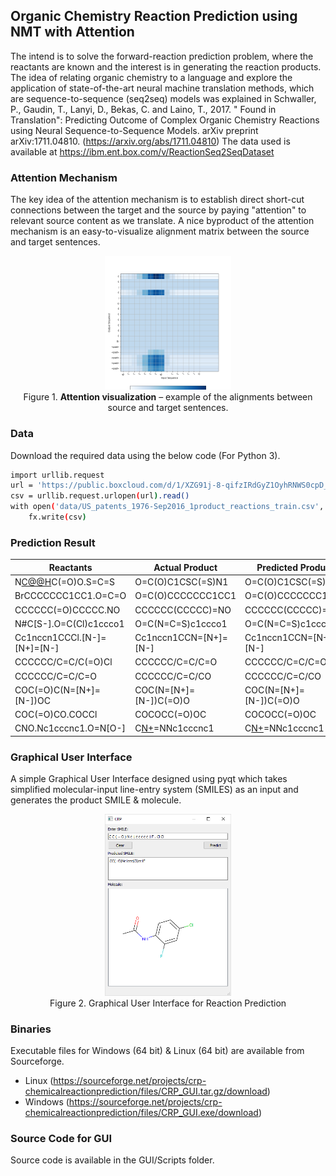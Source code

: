 ## Organic Chemistry Reaction Prediction using NMT with Attention

The intend is to solve the forward-reaction prediction problem, where the reactants are known and the interest is in generating the reaction products. The idea of relating organic chemistry to a language and explore the application of state-of-the-art neural machine translation methods, which are sequence-to-sequence (seq2seq) models was explained in Schwaller, P., Gaudin, T., Lanyi, D., Bekas, C. and Laino, T., 2017. " Found in Translation": Predicting Outcome of Complex Organic Chemistry Reactions using Neural Sequence-to-Sequence Models. arXiv preprint arXiv:1711.04810.
(https://arxiv.org/abs/1711.04810)
The data used is available at https://ibm.ent.box.com/v/ReactionSeq2SeqDataset
### Attention Mechanism

The key idea of the attention mechanism is to establish direct short-cut connections between the target and the source by paying "attention" to relevant source content as we translate. A nice byproduct of the attention mechanism is an easy-to-visualize alignment matrix between the source and target sentences.

<p align="center">
<img width="40%" src="images/attention.png" />
<br>
Figure 1. <b>Attention visualization</b> – example of the alignments between source
and target sentences.
</p>

### Data

Download the required data using the below code (For Python 3).

```sh
import urllib.request
url = 'https://public.boxcloud.com/d/1/XZG91j-8-qifzIRdGyZ1OyhRNWS0cpD_MEGfgrpUjf-slwxt1hb-boJ3ZrG7CxguLlU3co4HMIlFs5FM59jHdz4x_2q80XXiPjRSTQtvcqWcHK2rPAiFyuEmIdFeg6fP2zNlttFQujmxwgeQe8C3xGBlsD73fAbEpKlMJk8fZPPbDnraqSjrz3QPiMACoR1Nwbrl9NdBhvptzzoqEzJ8dZ1vrIXRYnRVgn0Vzmh-DvhC6rAL_N95xjsJOvQx3qnA7rtxiUOum0WrnUeyOj22Pkj4PHH5TrBvHjCBcMAXSQSaPM8wyUABeypxJ5gZjqaN3IvZMVj32knzan8QpE3TDQxMmV7bC-YZp-j0zgoSZKewAjRURhIirkkGmI7tfmXS8evVu8AeRpjDyIlLVmChqdqi_UQt_J7kOjzZ5BKv9LlA5jDyhLUYkjoGnQXbr7ZgSrf1Nut_ygtrYeBkJJ9s0kTmgEDml2l2W74sf6OyuFm8BIxP8b022EgKA0bPsnBJqOigi4FN18t8YlAklpA06JMywd2Acpg0BNLAmRTGnkSC3rJrU7blVUMB6k7Gn-L6Z-c6EtLj6USo3KLU_Yf5KXRLwRE4JBhEEbB12SzJGmpZIFdZTpjOCz1nIZW_pNn7ybJ7yM1DaJkNoK4Fduh_-dM1qp6iGj-qNwQFpUfZJeI-qjYUG59H4TvBClfY-bv_Z3HHW-lj5FbAQFYVypOJsRsP18wowbq-OanmfTSLoDRV3p0wNQLXXdug_kgo0mmmDYyRg89iAilyZCvwSjRsJdIGemQSaUnaaEfahOY0gcld6YrxpEhyYECeeubEDnkWc_c3N4HeT9Co5rlrv2n709uHtNrBu4ObzzMZK3xmiqU_chySiqHIhTxfUmRTkq4v6Q-jtMKInCV69H5Hm06iJhHOH6uan1VWelRfhaPbZ11mJJzOlHDkqBRtTx8AGB2gjRcikImtfLxq3_eXmte-79KYfh3_JI8mWWwHQwY6WSVna93Necqm87a5Pmfhk2m-s7zzD50QDeKdT9yNJ7FhWiturzVtPRBKTgzDPsaSdKRFUe0YGB1RS-fvKGu5b0_0Y6t4ZS3eDBBSTVoHhbjsbvfb9oaGd-MwU3UbcEJqlguMd8gVPbgPlHHx_HtZ4uM_rr1_lDL9OqCJ0vKo4jN0bBHPrjum7vJ_0ChIoBsF_fOD7vTpp2NK5at6Z7mIBLf3Rjbg7weyXwadigp5bB3njdV6Cn2IMtNL2C2FtNbl1g6OiOTtQh4g7vqbulkq/download'
csv = urllib.request.urlopen(url).read()
with open('data/US_patents_1976-Sep2016_1product_reactions_train.csv', 'wb') as fx:
    fx.write(csv)
```

### Prediction Result

| Reactants | Actual Product | Predicted Product |  T/F |
| ------ | ------ | ------ | ------ |
| N[C@@H](CS)C(=O)O.S=C=S | O=C(O)C1CSC(=S)N1 | O=C(O)C1CSC(=S)N1 | True |
| BrCCCCCCC1CC1.O=C=O | O=C(O)CCCCCCC1CC1 | O=C(O)CCCCCCC1CC1 | True |
| CCCCCC(=O)CCCCC.NO | CCCCCC(CCCCC)=NO | CCCCCC(CCCCC)=NO | True |
| N#C[S-].O=C(Cl)c1ccco1 | O=C(N=C=S)c1ccco1 | O=C(N=C=S)c1ccco1 | True |
| Cc1nccn1CCCl.[N-]=[N+]=[N-] | Cc1nccn1CCN=[N+]=[N-] | Cc1nccn1CCN=[N+]=[N-] | True |
| CCCCCC/C=C/C(=O)Cl | CCCCCC/C=C/C=O | CCCCCC/C=C/C=O | True |
| CCCCCC/C=C/C=O | CCCCCC/C=C/CO | CCCCCC/C=C/CO | True |
| COC(=O)C(N=[N+]=[N-])OC | COC(N=[N+]=[N-])C(=O)O | COC(N=[N+]=[N-])C(=O)O | True |
| COC(=O)CO.COCCl | COCOCC(=O)OC | COCOCC(=O)OC | True |
| CNO.Nc1cccnc1.O=N[O-] | C[N+]([O-])=NNc1cccnc1 | C[N+]([O-])=NNc1cccnc1 | True |

### Graphical User Interface

A simple Graphical User Interface designed using pyqt which takes simplified molecular-input line-entry system (SMILES) as an input and generates the product SMILE & molecule.

<p align="center">
<img width="40%" src="GUI/Images/gui.png" />
<br>
Figure 2. Graphical User Interface for Reaction Prediction
</p>

### Binaries

Executable files for Windows (64 bit) & Linux (64 bit) are available from Sourceforge.

- Linux (https://sourceforge.net/projects/crp-chemicalreactionprediction/files/CRP_GUI.tar.gz/download)
- Windows (https://sourceforge.net/projects/crp-chemicalreactionprediction/files/CRP_GUI.exe/download)

### Source Code for GUI

Source code is available in the GUI/Scripts folder.
